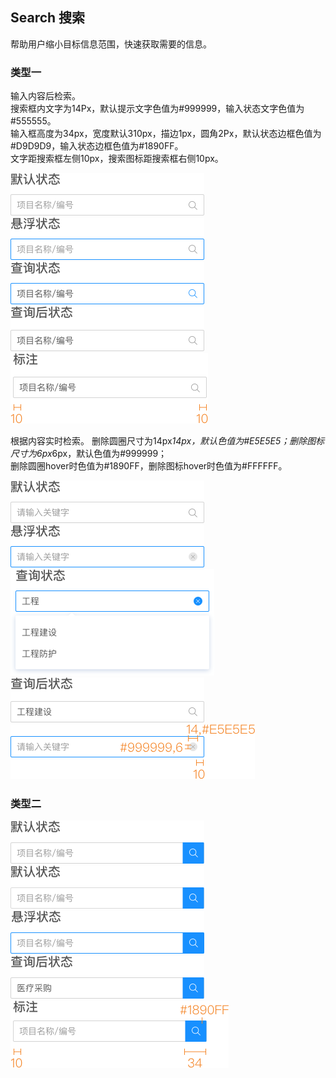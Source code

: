 ## Search 搜索

帮助用户缩小目标信息范围，快速获取需要的信息。 

### 类型一

输入内容后检索。 </br> 搜索框内文字为14Px，默认提示文字色值为#999999，输入状态文字色值为#555555。</br>  输入框高度为34px，宽度默认310px，描边1px，圆角2Px，默认状态边框色值为#D9D9D9，输入状态边框色值为#1890FF。 </br> 文字距搜索框左侧10px，搜索图标距搜索框右侧10px。

<el-row :gutter="20">
  <el-col :span="10">
   <img class="demo-img" src="../../assets/images/search1.png" alt="">
  </el-col>
  <el-col :span="10">
   <img class="demo-img" src="../../assets/images/search2.png" alt="">
  </el-col>
</el-row>
<el-row :gutter="20">
  <el-col :span="10">
   <img class="demo-img" src="../../assets/images/search3.png" alt="">
  </el-col>
  <el-col :span="10">
   <img class="demo-img" src="../../assets/images/search4.png" alt="">
  </el-col>
</el-row>
<el-row :gutter="20">
  <el-col :span="10">
   <img class="demo-img" src="../../assets/images/search5.png" alt="">
  </el-col>
</el-row>

根据内容实时检索。 删除圆圈尺寸为14px*14px，默认色值为#E5E5E5；删除图标尺寸为6px*6px，默认色值为#999999； </br> 删除圆圈hover时色值为#1890FF，删除图标hover时色值为#FFFFFF。

<el-row :gutter="20">
  <el-col :span="10">
   <img class="demo-img" src="../../assets/images/search6.png" alt="">
  </el-col>
  <el-col :span="10">
   <img class="demo-img" src="../../assets/images/search7.png" alt="">
  </el-col>
</el-row>
<el-row :gutter="20">
  <el-col :span="10">
   <img class="demo-img" src="../../assets/images/search8.png" alt="">
  </el-col>
  <el-col :span="10">
   <img class="demo-img" src="../../assets/images/search9.png" alt="">
  </el-col>
</el-row>
<el-row :gutter="20">
  <el-col :span="10">
   <img class="demo-img" src="../../assets/images/search10.png" alt="">
  </el-col>
</el-row>

### 类型二

<el-row :gutter="20">
  <el-col :span="10">
   <img class="demo-img" src="../../assets/images/search11.png" alt="">
  </el-col>
  <el-col :span="10">
   <img class="demo-img" src="../../assets/images/search12.png" alt="">
  </el-col>
</el-row>
<el-row :gutter="20">
  <el-col :span="10">
   <img class="demo-img" src="../../assets/images/search13.png" alt="">
  </el-col>
  <el-col :span="10">
   <img class="demo-img" src="../../assets/images/search14.png" alt="">
  </el-col>
</el-row>
<el-row :gutter="20">
  <el-col :span="10">
   <img class="demo-img" src="../../assets/images/search15.png" alt="">
  </el-col>
</el-row>